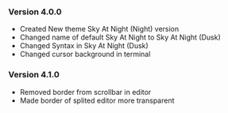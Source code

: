 ### Version 4.0.0

* Created New theme Sky At Night (Night) version
* Changed name of default Sky At Night to Sky At Night (Dusk)
* Changed Syntax in Sky At Night (Dusk)
* Changed cursor background in terminal

### Version 4.1.0

* Removed border from scrollbar in editor
* Made border of splited editor more transparent